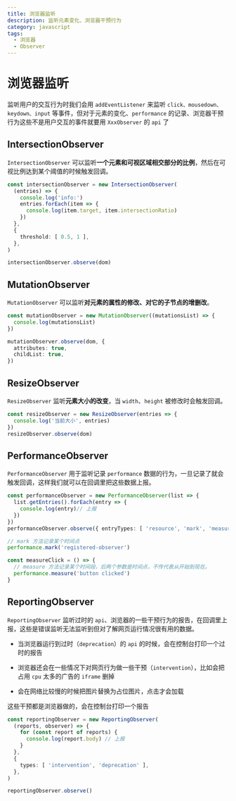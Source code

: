 ```yaml
---
title: 浏览器监听
description: 监听元素变化、浏览器干预行为
category: javascript
tags:
  - 浏览器
  - Observer
---
```


# 浏览器监听

监听用户的交互行为时我们会用 `addEventListener` 来监听 `click、mousedown、keydown、input` 等事件，但对于元素的变化、`performance` 的记录、浏览器干预行为这些不是用户交互的事件就要用 `XxxObserver` 的 `api` 了

## IntersectionObserver

`IntersectionObserver` 可以监听**一个元素和可视区域相交部分的比例**，然后在可视比例达到某个阈值的时候触发回调。

```ts
const intersectionObserver = new IntersectionObserver(
  (entries) => {
    console.log('info:')
    entries.forEach(item => {
      console.log(item.target, item.intersectionRatio)
    })
  },
  {
    threshold: [ 0.5, 1 ],
  },
)

intersectionObserver.observe(dom)
```

## MutationObserver

`MutationObserver` 可以监听**对元素的属性的修改、对它的子节点的增删改**。

```ts
const mutationObserver = new MutationObserver((mutationsList) => {
  console.log(mutationsList)
})

mutationObserver.observe(dom, {
  attributes: true,
  childList: true,
})
```

## ResizeObserver

`ResizeObserver` 监听**元素大小的改变**，当 `width`、`height` 被修改时会触发回调。

```ts
const resizeObserver = new ResizeObserver(entries => {
  console.log('当前大小', entries)
})
resizeObserver.observe(dom)
```

## PerformanceObserver

`PerformanceObserver` 用于监听记录 `performance` 数据的行为，一旦记录了就会触发回调，这样我们就可以在回调里把这些数据上报。

```ts
const performanceObserver = new PerformanceObserver(list => {
  list.getEntries().forEach(entry => {
    console.log(entry)// 上报
  })
})
performanceObserver.observe({ entryTypes: [ 'resource', 'mark', 'measure' ] })

// mark 方法记录某个时间点
performance.mark('registered-observer')

const measureClick = () => {
  // measure 方法记录某个时间段，后两个参数是时间点，不传代表从开始到现在。
  performance.measure('button clicked')
}
```

## ReportingObserver

`ReportingObserver` 监听过时的 `api`、浏览器的一些干预行为的报告，在回调里上报，这些是错误监听无法监听到但对了解网页运行情况很有用的数据。

* 当浏览器运行到过时（`deprecation`）的 `api` 的时候，会在控制台打印一个过时的报告

* 浏览器还会在一些情况下对网页行为做一些干预（`intervention`），比如会把占用 `cpu` 太多的广告的 `iframe` 删掉

* 会在网络比较慢的时候把图片替换为占位图片，点击才会加载

这些干预都是浏览器做的，会在控制台打印一个报告


```ts
const reportingObserver = new ReportingObserver(
  (reports, observer) => {
    for (const report of reports) {
      console.log(report.body) // 上报
    }
  },
  {
    types: [ 'intervention', 'deprecation' ],
  },
)

reportingObserver.observe()
```
